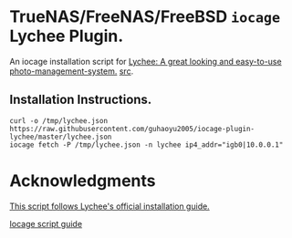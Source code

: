 # TrueNAS/FreeNAS/FreeBSD ```iocage``` Lychee Plugin.

An iocage installation script for [Lychee: A great looking and easy-to-use photo-management-system.](https://lycheeorg.github.io) [src](https://github.com/LycheeOrg/Lychee).


## Installation Instructions.

```
curl -o /tmp/lychee.json https://raw.githubusercontent.com/guhaoyu2005/iocage-plugin-lychee/master/lychee.json
iocage fetch -P /tmp/lychee.json -n lychee ip4_addr="igb0|10.0.0.1"
```

# Acknowledgments

[This script follows Lychee's official installation guide.](https://lycheeorg.github.io/docs/installation.html)

[Iocage script guide](https://www.ixsystems.com/documentation/freenas/11.3-U5/plugins.html#create-a-plugin)
